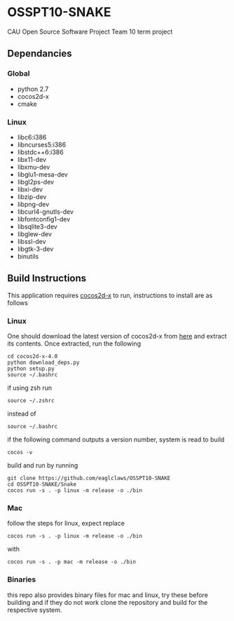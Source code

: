 # OSSPT10-SNAKE
CAU Open Source Software Project Team 10 term project

## Dependancies
### Global
* python 2.7
* cocos2d-x
* cmake
### Linux
* libc6:i386
* libncurses5:i386
* libstdc++6:i386
* libx11-dev
* libxmu-dev
* libglu1-mesa-dev
* libgl2ps-dev
* libxi-dev
* libzip-dev
* libpng-dev
* libcurl4-gnutls-dev
* libfontconfig1-dev
* libsqlite3-dev
* libglew-dev
* libssl-dev
* libgtk-3-dev
* binutils

## Build Instructions
This application requires [cocos2d-x](cocos.com) to run, instructions to install are as follows

### Linux
One should download the latest version of cocos2d-x from [here](https://www.cocos.com/en/cocos2dx/download) and extract its contents. Once extracted, run the following
```
cd cocos2d-x-4.0
python download_deps.py
python setup.py
source ~/.bashrc
```
if using zsh run
```
source ~/.zshrc
```
instead of
```
source ~/.bashrc
```
if the following command outputs a version number, system is read to build
```
cocos -v
```
build and run by running
```
git clone https://github.com/eaglclaws/OSSPT10-SNAKE
cd OSSPT10-SNAKE/Snake
cocos run -s . -p linux -m release -o ./bin
```

### Mac
follow the steps for linux, expect replace
```
cocos run -s . -p linux -m release -o ./bin
```
with
```
cocos run -s . -p mac -m release -o ./bin
```
### Binaries
this repo also provides binary files for mac and linux, try these before building and if they do not work clone the repository and build for the respective system.
